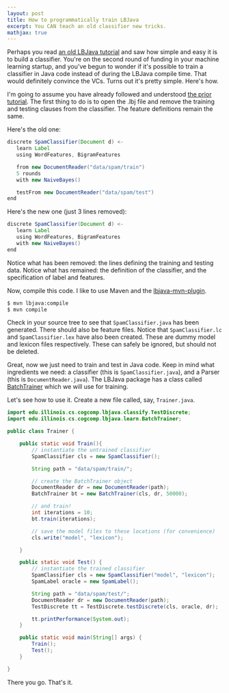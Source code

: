 ```yaml
---
layout: post
title: How to programmatically train LBJava
excerpt: You CAN teach an old classifier new tricks.
mathjax: true
---
```


Perhaps you read [an old LBJava tutorial](http://cogcomp.cs.illinois.edu/page/tutorial.201310/) and saw how
simple and easy it is to build a classifier. You're on the second round of funding in your machine learning
startup, and you've begun to wonder if it's possible to train a classifier in Java code instead of during
the LBJava compile time. That would definitely convince the VCs. Turns out it's pretty simple. Here's how.

I'm going to assume you have already followed and understood [the prior tutorial](http://cogcomp.cs.illinois.edu/page/tutorial.201310/).
The first thing to do is to open the .lbj file and remove the training and testing clauses from the classifier. The feature
definitions remain the same.

Here's the old one:

~~~java
discrete SpamClassifier(Document d) <-
   learn Label
   using WordFeatures, BigramFeatures

   from new DocumentReader("data/spam/train")
   5 rounds
   with new NaiveBayes()

   testFrom new DocumentReader("data/spam/test")
end
~~~

Here's the new one (just 3 lines removed):

~~~java
discrete SpamClassifier(Document d) <-
   learn Label
   using WordFeatures, BigramFeatures
   with new NaiveBayes()
end
~~~

Notice what has been removed: the lines defining the training and testing data. Notice what has remained: the definition
of the classifier, and the specification of label and features.

Now, compile this code. I like to use Maven and the [lbjava-mvn-plugin](https://github.com/IllinoisCogComp/lbjava/tree/master/lbjava-mvn-plugin).

~~~bash
$ mvn lbjava:compile
$ mvn compile
~~~

Check in your source tree to see that `SpamClassifier.java` has been generated. There should also be feature files. Notice
that `SpamClassifier.lc` and `SpamClassifier.lex` have also been created. These are dummy model and lexicon files
 respectively. These can safely be ignored, but should not be deleted.


Great, now we just need to train and test in Java code. Keep in mind what ingredients we need: a classifier (this is `SpamClassifier.java`), and
 a Parser (this is `DocumentReader.java`). The LBJava package has a class called
 [BatchTrainer](http://cogcomp.cs.illinois.edu/software/doc/LBJava/apidocs/edu/illinois/cs/cogcomp/lbjava/learn/BatchTrainer.html)
 which we will use for training.


Let's see how to use it. Create a new file called, say, `Trainer.java`.

~~~java
import edu.illinois.cs.cogcomp.lbjava.classify.TestDiscrete;
import edu.illinois.cs.cogcomp.lbjava.learn.BatchTrainer;

public class Trainer {

    public static void Train(){
        // instantiate the untrained classifier
        SpamClassifier cls = new SpamClassifier();

        String path = "data/spam/train/";

        // create the BatchTrainer object
        DocumentReader dr = new DocumentReader(path);
        BatchTrainer bt = new BatchTrainer(cls, dr, 50000);

        // and train!
        int iterations = 10;
        bt.train(iterations);

        // save the model files to these locations (for convenience)
        cls.write("model", "lexicon");

    }

    public static void Test() {
        // instantiate the trained classifier
        SpamClassifier cls = new SpamClassifier("model", "lexicon");
        SpamLabel oracle = new SpamLabel();

        String path = "data/spam/test/";
        DocumentReader dr = new DocumentReader(path);
        TestDiscrete tt = TestDiscrete.testDiscrete(cls, oracle, dr);

        tt.printPerformance(System.out);
    }

    public static void main(String[] args) {
        Train();
        Test();
    }

}
~~~

There you go. That's it.